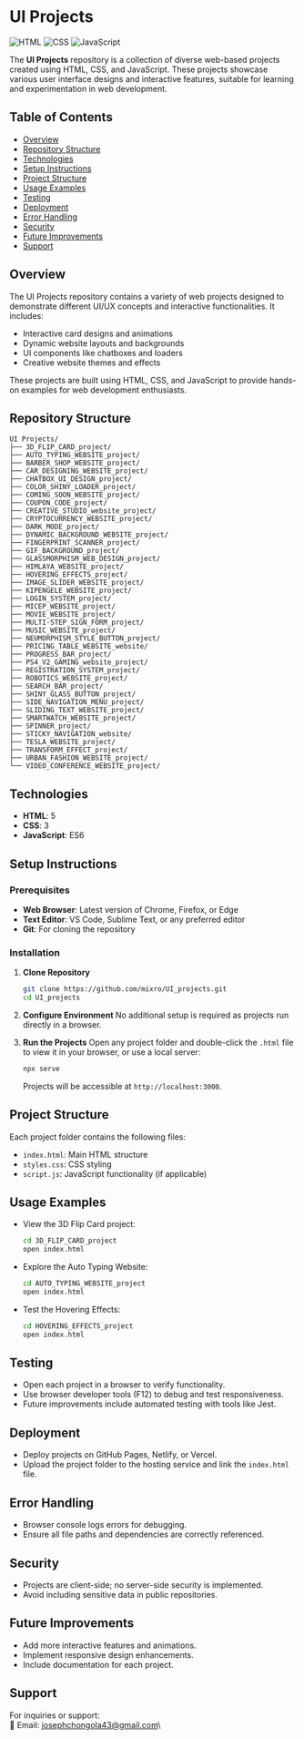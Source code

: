 # UI Projects

![HTML](https://img.shields.io/badge/HTML-5-blue)
![CSS](https://img.shields.io/badge/CSS-3-orange)
![JavaScript](https://img.shields.io/badge/JavaScript-ES6-green)

The **UI Projects** repository is a collection of diverse web-based projects created using HTML, CSS, and JavaScript. These projects showcase various user interface designs and interactive features, suitable for learning and experimentation in web development.


## Table of Contents

- [Overview](#overview)
- [Repository Structure](#repository-structure)
- [Technologies](#technologies)
- [Setup Instructions](#setup-instructions)
- [Project Structure](#project-structure)
- [Usage Examples](#usage-examples)
- [Testing](#testing)
- [Deployment](#deployment)
- [Error Handling](#error-handling)
- [Security](#security)
- [Future Improvements](#future-improvements)
- [Support](#support)


## Overview

The UI Projects repository contains a variety of web projects designed to demonstrate different UI/UX concepts and interactive functionalities. It includes:

- Interactive card designs and animations
- Dynamic website layouts and backgrounds
- UI components like chatboxes and loaders
- Creative website themes and effects

These projects are built using HTML, CSS, and JavaScript to provide hands-on examples for web development enthusiasts.


## Repository Structure

```
UI Projects/
├── 3D_FLIP_CARD_project/
├── AUTO_TYPING_WEBSITE_project/
├── BARBER_SHOP_WEBSITE_project/
├── CAR_DESIGNING_WEBSITE_project/
├── CHATBOX_UI_DESIGN_project/
├── COLOR_SHINY_LOADER_project/
├── COMING_SOON_WEBSITE_project/
├── COUPON_CODE_project/
├── CREATIVE_STUDIO_website_project/
├── CRYPTOCURRENCY_WEBSITE_project/
├── DARK_MODE_project/
├── DYNAMIC_BACKGROUND_WEBSITE_project/
├── FINGERPRINT_SCANNER_project/
├── GIF_BACKGROUND_project/
├── GLASSMORPHISM_WEB_DESIGN_project/
├── HIMLAYA_WEBSITE_project/
├── HOVERING_EFFECTS_project/
├── IMAGE_SLIDER_WEBSITE_project/
├── KIPENGELE_WEBSITE_project/
├── LOGIN_SYSTEM_project/
├── MICEP_WEBSITE_project/
├── MOVIE_WEBSITE_project/
├── MULTI-STEP_SIGN_FORM_project/
├── MUSIC_WEBSITE_project/
├── NEUMORPHISM_STYLE_BUTTON_project/
├── PRICING_TABLE_WEBSITE_website/
├── PROGRESS_BAR_project/
├── PS4_V2_GAMING_website_project/
├── REGISTRATION_SYSTEM_project/
├── ROBOTICS_WEBSITE_project/
├── SEARCH_BAR_project/
├── SHINY_GLASS_BUTTON_project/
├── SIDE_NAVIGATION_MENU_project/
├── SLIDING_TEXT_WEBSITE_project/
├── SMARTWATCH_WEBSITE_project/
├── SPINNER_project/
├── STICKY_NAVIGATION_website/
├── TESLA_WEBSITE_project/
├── TRANSFORM_EFFECT_project/
├── URBAN_FASHION_WEBSITE_project/
└── VIDEO_CONFERENCE_WEBSITE_project/
```


## Technologies

- **HTML**: 5  
- **CSS**: 3  
- **JavaScript**: ES6  


## Setup Instructions

### Prerequisites
- **Web Browser**: Latest version of Chrome, Firefox, or Edge
- **Text Editor**: VS Code, Sublime Text, or any preferred editor
- **Git**: For cloning the repository

### Installation
1. **Clone Repository**
   ```bash
   git clone https://github.com/mixro/UI_projects.git
   cd UI_projects
   ```

2. **Configure Environment**
   No additional setup is required as projects run directly in a browser.

3. **Run the Projects**
   Open any project folder and double-click the `.html` file to view it in your browser, or use a local server:
   ```bash
   npx serve
   ```
   Projects will be accessible at `http://localhost:3000`.


## Project Structure

Each project folder contains the following files:
- `index.html`: Main HTML structure
- `styles.css`: CSS styling
- `script.js`: JavaScript functionality (if applicable)


## Usage Examples

- View the 3D Flip Card project:
  ```bash
  cd 3D_FLIP_CARD_project
  open index.html
  ```

- Explore the Auto Typing Website:
  ```bash
  cd AUTO_TYPING_WEBSITE_project
  open index.html
  ```

- Test the Hovering Effects:
  ```bash
  cd HOVERING_EFFECTS_project
  open index.html
  ```


## Testing

- Open each project in a browser to verify functionality.
- Use browser developer tools (F12) to debug and test responsiveness.
- Future improvements include automated testing with tools like Jest.


## Deployment

- Deploy projects on GitHub Pages, Netlify, or Vercel.
- Upload the project folder to the hosting service and link the `index.html` file.


## Error Handling

- Browser console logs errors for debugging.
- Ensure all file paths and dependencies are correctly referenced.


## Security

- Projects are client-side; no server-side security is implemented.
- Avoid including sensitive data in public repositories.


## Future Improvements

- Add more interactive features and animations.
- Implement responsive design enhancements.
- Include documentation for each project.


## Support

For inquiries or support:\
📧 Email: josephchongola43@gmail.com\
